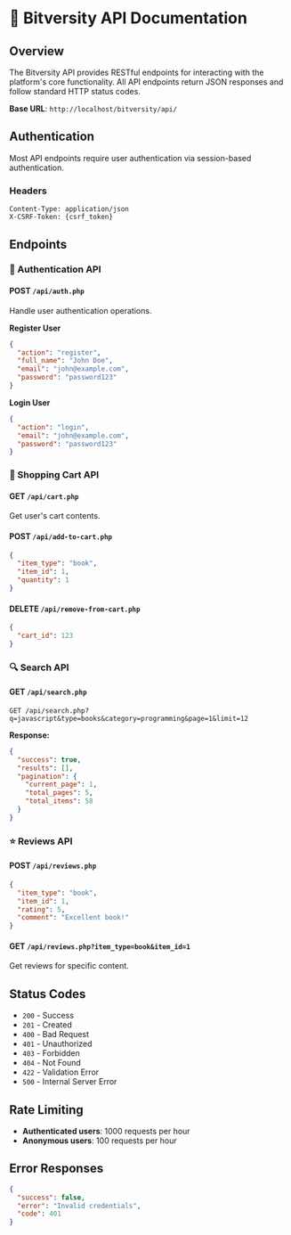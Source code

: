 # 📡 Bitversity API Documentation

## Overview

The Bitversity API provides RESTful endpoints for interacting with the platform's core functionality. All API endpoints return JSON responses and follow standard HTTP status codes.

**Base URL**: `http://localhost/bitversity/api/`

## Authentication

Most API endpoints require user authentication via session-based authentication.

### Headers
```http
Content-Type: application/json
X-CSRF-Token: {csrf_token}
```

## Endpoints

### 🔐 Authentication API

#### POST `/api/auth.php`
Handle user authentication operations.

**Register User**
```json
{
  "action": "register",
  "full_name": "John Doe",
  "email": "john@example.com", 
  "password": "password123"
}
```

**Login User**
```json
{
  "action": "login",
  "email": "john@example.com",
  "password": "password123"
}
```

### 🛒 Shopping Cart API

#### GET `/api/cart.php`
Get user's cart contents.

#### POST `/api/add-to-cart.php`
```json
{
  "item_type": "book",
  "item_id": 1,
  "quantity": 1
}
```

#### DELETE `/api/remove-from-cart.php`
```json
{
  "cart_id": 123
}
```

### 🔍 Search API

#### GET `/api/search.php`
```http
GET /api/search.php?q=javascript&type=books&category=programming&page=1&limit=12
```

**Response:**
```json
{
  "success": true,
  "results": [],
  "pagination": {
    "current_page": 1,
    "total_pages": 5,
    "total_items": 58
  }
}
```

### ⭐ Reviews API

#### POST `/api/reviews.php`
```json
{
  "item_type": "book",
  "item_id": 1,
  "rating": 5,
  "comment": "Excellent book!"
}
```

#### GET `/api/reviews.php?item_type=book&item_id=1`
Get reviews for specific content.

## Status Codes

- `200` - Success
- `201` - Created
- `400` - Bad Request
- `401` - Unauthorized
- `403` - Forbidden
- `404` - Not Found
- `422` - Validation Error
- `500` - Internal Server Error

## Rate Limiting

- **Authenticated users**: 1000 requests per hour
- **Anonymous users**: 100 requests per hour

## Error Responses

```json
{
  "success": false,
  "error": "Invalid credentials",
  "code": 401
}
```